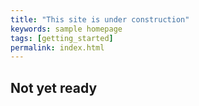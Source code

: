 ```yaml
---
title: "This site is under construction"
keywords: sample homepage
tags: [getting_started]
permalink: index.html
---
```

## Not yet ready